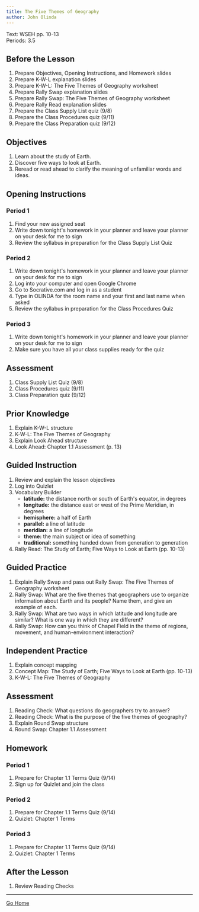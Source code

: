 ```yaml
---
title: The Five Themes of Geography
author: John Olinda
---
```


Text: WSEH pp. 10-13  
Periods: 3.5

## Before the Lesson

1. Prepare Objectives, Opening Instructions, and Homework slides
2. Prepare K-W-L explanation slides
3. Prepare K-W-L: The Five Themes of Geography worksheet
4. Prepare Rally Swap explanation slides
5. Prepare Rally Swap: The Five Themes of Geography worksheet
6. Prepare Rally Read explanation slides
7. Prepare the Class Supply List quiz (9/8)
8. Prepare the Class Procedures quiz (9/11)
9. Prepare the Class Preparation quiz (9/12)

## Objectives

1. Learn about the study of Earth.
2. Discover five ways to look at Earth.
3. Reread or read ahead to clarify the meaning of unfamiliar words and ideas.

## Opening Instructions

### Period 1

1. Find your new assigned seat
2. Write down tonight's homework in your planner and leave your planner on your desk for me to sign
3. Review the syllabus in preparation for the Class Supply List Quiz

### Period 2

1. Write down tonight's homework in your planner and leave your planner on your desk for me to sign
2. Log into your computer and open Google Chrome
3. Go to Socrative.com and log in as a student
4. Type in OLINDA for the room name and your first and last name when asked
5. Review the syllabus in preparation for the Class Procedures Quiz

### Period 3

1. Write down tonight's homework in your planner and leave your planner on your desk for me to sign
2. Make sure you have all your class supplies ready for the quiz

## Assessment

1. Class Supply List Quiz (9/8)
2. Class Procedures quiz (9/11)
3. Class Preparation quiz (9/12)

## Prior Knowledge

1. Explain K-W-L structure
2. K-W-L: The Five Themes of Geography
3. Explain Look Ahead structure
4. Look Ahead: Chapter 1.1 Assessment (p. 13)

## Guided Instruction

1. Review and explain the lesson objectives
2. Log into Quizlet
3. Vocabulary Builder
    - **latitude:** the distance north or south of Earth's equator, in degrees
    - **longitude:** the distance east or west of the Prime Meridian, in degrees
    - **hemisphere:** a half of Earth
    - **parallel:** a line of latitude
    - **meridian:** a line of longitude
    - **theme:** the main subject or idea of something
    - **traditional:** something handed down from generation to generation
4. Rally Read: The Study of Earth; Five Ways to Look at Earth (pp. 10-13)

## Guided Practice

1. Explain Rally Swap and pass out Rally Swap: The Five Themes of Geography worksheet
2. Rally Swap: What are the five themes that geographers use to organize information about Earth and its people? Name them, and give an example of each.
3. Rally Swap: What are two ways in which latitude and longitude are similar? What is one way in which they are different?
4. Rally Swap: How can you think of Chapel Field in the theme of regions, movement, and human-environment interaction?

## Independent Practice

1. Explain concept mapping
2. Concept Map: The Study of Earth; Five Ways to Look at Earth (pp. 10-13)
3. K-W-L: The Five Themes of Geography

## Assessment

1. Reading Check: What questions do geographers try to answer?
2. Reading Check: What is the purpose of the five themes of geography?
3. Explain Round Swap structure
4. Round Swap: Chapter 1.1 Assessment

## Homework

### Period 1

1. Prepare for Chapter 1.1 Terms Quiz (9/14)
2. Sign up for Quizlet and join the class

### Period 2

1. Prepare for Chapter 1.1 Terms Quiz (9/14)
2. Quizlet: Chapter 1 Terms

### Period 3

1. Prepare for Chapter 1.1 Terms Quiz (9/14)
2. Quizlet: Chapter 1 Terms

## After the Lesson

1. Review Reading Checks

---

[Go Home](index.html)